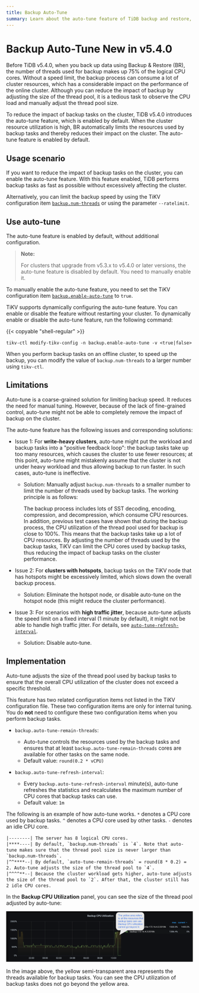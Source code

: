 ```yaml
---
title: Backup Auto-Tune
summary: Learn about the auto-tune feature of TiDB backup and restore, which automatically limits the resources used by backups to reduce the impact on the cluster in case of high cluster resource usage.
---
```


# Backup Auto-Tune <span class="version-mark">New in v5.4.0</span>

Before TiDB v5.4.0, when you back up data using Backup & Restore (BR), the number of threads used for backup makes up 75% of the logical CPU cores. Without a speed limit, the backup process can consume a lot of cluster resources, which has a considerable impact on the performance of the online cluster. Although you can reduce the impact of backup by adjusting the size of the thread pool, it is a tedious task to observe the CPU load and manually adjust the thread pool size.

To reduce the impact of backup tasks on the cluster, TiDB v5.4.0 introduces the auto-tune feature, which is enabled by default. When the cluster resource utilization is high, BR automatically limits the resources used by backup tasks and thereby reduces their impact on the cluster. The auto-tune feature is enabled by default.

## Usage scenario

If you want to reduce the impact of backup tasks on the cluster, you can enable the auto-tune feature. With this feature enabled, TiDB performs backup tasks as fast as possible without excessively affecting the cluster.

Alternatively, you can limit the backup speed by using the TiKV configuration item [`backup.num-threads`](/tikv-configuration-file.md#num-threads-1) or using the parameter `--ratelimit`.

## Use auto-tune

The auto-tune feature is enabled by default, without additional configuration.

> **Note:**
>
> For clusters that upgrade from v5.3.x to v5.4.0 or later versions, the auto-tune feature is disabled by default. You need to manually enable it.

To manually enable the auto-tune feature, you need to set the TiKV configuration item [`backup.enable-auto-tune`](/tikv-configuration-file.md#enable-auto-tune-new-in-v540) to `true`.

TiKV supports dynamically configuring the auto-tune feature. You can enable or disable the feature without restarting your cluster. To dynamically enable or disable the auto-tune feature, run the following command:

{{< copyable "shell-regular" >}}

```shell
tikv-ctl modify-tikv-config -n backup.enable-auto-tune -v <true|false>
```

When you perform backup tasks on an offline cluster, to speed up the backup, you can modify the value of `backup.num-threads` to a larger number using `tikv-ctl`.

## Limitations

Auto-tune is a coarse-grained solution for limiting backup speed. It reduces the need for manual tuning. However, because of the lack of fine-grained control, auto-tune might not be able to completely remove the impact of backup on the cluster.

The auto-tune feature has the following issues and corresponding solutions:

- Issue 1: For **write-heavy clusters**, auto-tune might put the workload and backup tasks into a "positive feedback loop": the backup tasks take up too many resources, which causes the cluster to use fewer resources; at this point, auto-tune might mistakenly assume that the cluster is not under heavy workload and thus allowing backup to run faster. In such cases, auto-tune is ineffective.

    - Solution: Manually adjust `backup.num-threads` to a smaller number to limit the number of threads used by backup tasks. The working principle is as follows:

        The backup process includes lots of SST decoding, encoding, compression, and decompression, which consume CPU resources. In addition, previous test cases have shown that during the backup process, the CPU utilization of the thread pool used for backup is close to 100%. This means that the backup tasks take up a lot of CPU resources. By adjusting the number of threads used by the backup tasks, TiKV can limit the CPU cores used by backup tasks, thus reducing the impact of backup tasks on the cluster performance.

- Issue 2: For **clusters with hotspots**, backup tasks on the TiKV node that has hotspots might be excessively limited, which slows down the overall backup process.

    - Solution: Eliminate the hotspot node, or disable auto-tune on the hotspot node (this might reduce the cluster performance).

- Issue 3: For scenarios with **high traffic jitter**, because auto-tune adjusts the speed limit on a fixed interval (1 minute by default), it might not be able to handle high traffic jitter. For details, see [`auto-tune-refresh-interval`](#implementation).

    - Solution: Disable auto-tune.

## Implementation

Auto-tune adjusts the size of the thread pool used by backup tasks to ensure that the overall CPU utilization of the cluster does not exceed a specific threshold.

This feature has two related configuration items not listed in the TiKV configuration file. These two configuration items are only for internal tuning. You do **not** need to configure these two configuration items when you perform backup tasks.

- `backup.auto-tune-remain-threads`:

    - Auto-tune controls the resources used by the backup tasks and ensures that at least `backup.auto-tune-remain-threads` cores are available for other tasks on the same node.
    - Default value: `round(0.2 * vCPU)`

- `backup.auto-tune-refresh-interval`:

    - Every `backup.auto-tune-refresh-interval` minute(s), auto-tune refreshes the statistics and recalculates the maximum number of CPU cores that backup tasks can use.
    - Default value: `1m`

The following is an example of how auto-tune works. `*` denotes a CPU core used by backup tasks. `^` denotes a CPU core used by other tasks. `-` denotes an idle CPU core.

```
|--------| The server has 8 logical CPU cores.
|****----| By default, `backup.num-threads` is `4`. Note that auto-tune makes sure that the thread pool size is never larger than `backup.num-threads`.
|^^****--| By default, `auto-tune-remain-threads` = round(8 * 0.2) = 2. Auto-tune adjusts the size of the thread pool to `4`.
|^^^^**--| Because the cluster workload gets higher, auto-tune adjusts the size of the thread pool to `2`. After that, the cluster still has 2 idle CPU cores.
```

In the **Backup CPU Utilization** panel, you can see the size of the thread pool adjusted by auto-tune:

![Grafana dashboard example of backup auto-tune metrics](/media/br/br-auto-throttle.png)

In the image above, the yellow semi-transparent area represents the threads available for backup tasks. You can see the CPU utilization of backup tasks does not go beyond the yellow area.
